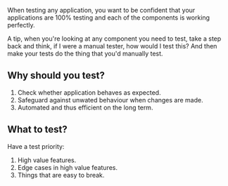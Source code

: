 
When testing any application, you want to be confident that your applications are 100% testing and each of the components is working perfectly.

A tip, when you're looking at any component you need to test, take a step back and think, if I were a manual tester, how would I test this? And then make your tests do the thing that you'd manually test.

## Why should you test?

1. Check whether application behaves as expected.
2. Safeguard against unwated behaviour when changes are made.
3. Automated and thus efficient on the long term.

## What to test?

Have a test priority:

1. High value features.
2. Edge cases in high value features.
3. Things that are easy to break.
